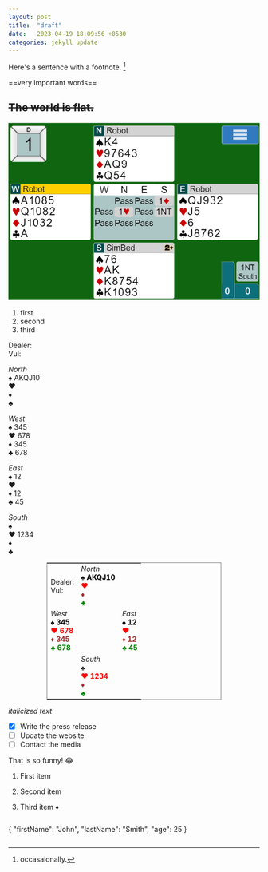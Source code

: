 ```yaml
---
layout: post
title:  "draft"
date:   2023-04-19 18:09:56 +0530
categories: jekyll update
---
```

Here's a sentence with a footnote. [^3]

[^3]: occasaionally.


==very important words==

~~The world is flat.~~
---
<img src="/hand1.png">

1. first
2. second
3. third  


Dealer:  
Vul:  

_North_  
♠ AKQJ10  
♥  
♦  
♣

_West_  
♠ 345  
♥ 678  
♦ 345  
♣ 678

_East_  
♠ 12  
♥  
♦ 12  
♣ 45

_South_  
♠  
♥ 1234  
♦  
♣

<!-- Begin Hand created by http://cimms.ou.edu/~lakshman/bridge/handlayout.htm -->
<center><table style='width: 350px' align='center' frame='border' cellpadding='10' width='400' style='font-size:120%' >
<!-- row 1 -->
<tr>
<!-- (1,1): dealer, vulnerability -->
<td> Dealer: <br/> Vul: <br/> </td>
<!-- (1,2): North hand -->
<td> <i>North</i> <br/> <font style='color:black;font-weight:bold'>&spades; AKQJ10</font> <br/> <font style='color:red;font-weight:bold'>&hearts; </font> <br/> <font style='color:brown;font-weight:bold'>&diams; </font> <br/> <font style='color:green;font-weight:bold'>&clubs; </font> </td>
<!-- (1,3) empty -->
 <td> </td>
 </tr>
<!-- row 2 -->
 <tr>
 <!-- (2,1): west hand -->
<td> <i>West</i> <br/> <font style='color:black;font-weight:bold'>&spades; 345</font> <br/> <font style='color:red;font-weight:bold'>&hearts; 678</font> <br/> <font style='color:brown;font-weight:bold'>&diams; 345</font> <br/> <font style='color:green;font-weight:bold'>&clubs; 678</font> </td>
<!-- (2,2) empty -->
<td> </td>
<!-- (2,3) east hand -->
<td> <i>East</i> <br/> <font style='color:black;font-weight:bold'>&spades; 12</font> <br/> <font style='color:red;font-weight:bold'>&hearts; </font> <br/> <font style='color:brown;font-weight:bold'>&diams; 12</font> <br/> <font style='color:green;font-weight:bold'>&clubs; 45</font> </td>
</tr>
<!-- row 3 -->
 <tr>
 <!-- (3,1): empty -->
 <td> </td>
<!-- (3,2): south hand -->
<td> <i>South</i> <br/> <font style='color:black;font-weight:bold'>&spades; </font> <br/> <font style='color:red;font-weight:bold'>&hearts; 1234</font> <br/> <font style='color:brown;font-weight:bold'>&diams; </font> <br/> <font style='color:green;font-weight:bold'>&clubs; </font> </td>
<!-- (3,3) empty -->
 <td> </td>
 </tr>
<!-- row 4: Bidding in center of table -->

</table>
 </center>
<!-- End Hand -->

*italicized text*


- [x] Write the press release
- [ ] Update the website
- [ ] Contact the media

That is so funny! :joy:

1. First item
2. Second item
3. Third item
:diamonds:





	```
{
  "firstName": "John",
  "lastName": "Smith",
  "age": 25
}
```
